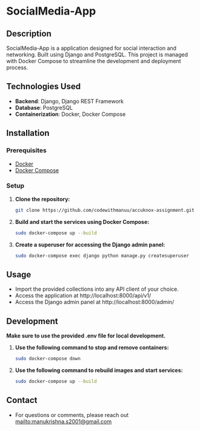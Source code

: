 # SocialMedia-App

## Description

SocialMedia-App is a application designed for social interaction and networking. Built using Django and PostgreSQL. This project is managed with Docker Compose to streamline the development and deployment process.


## Technologies Used

- **Backend**: Django, Django REST Framework
- **Database**: PostgreSQL
- **Containerization**: Docker, Docker Compose

## Installation

### Prerequisites

- [Docker](https://docs.docker.com/get-docker/)
- [Docker Compose](https://docs.docker.com/compose/install/)

### Setup

1. **Clone the repository:**

   ```bash
   git clone https://github.com/codewithmanuu/accuknox-assignment.git

2. **Build and start the services using Docker Compose:**

   ```bash
   sudo docker-compose up --build

3. **Create a superuser for accessing the Django admin panel:**

   ```bash
   sudo docker-compose exec django python manage.py createsuperuser


## Usage

- Import the provided collections into any API client of your choice. 
- Access the application at http://localhost:8000/api/v1/
- Access the Django admin panel at http://localhost:8000/admin/

## Development
 
 **Make sure to use the provided .env file for local development.**

1. **Use the following command to stop and remove containers:**

   ```bash
   sudo docker-compose down

2. **Use the following command to rebuild images and start services:**

   ```bash
   sudo docker-compose up --build


## Contact

- For questions or comments, please reach out <mailto:manukrishna.s2001@gmail.com>
